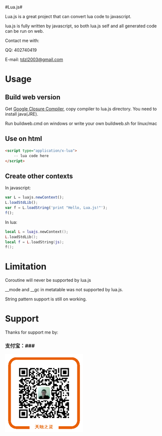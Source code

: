 #Lua.js#

Lua.js is a great project that can convert lua code to javascript.

lua.js is fully written by javascript, so both lua.js self and all generated code can be run on web.

Contact me with:

QQ: 402740419

E-mail: tdzl2003@gmail.com

# Usage #

## Build web version ##

Get [Google Closure Compiler](https://developers.google.com/closure/compiler/), copy compiler to lua.js directory. You need to install java(JRE).

Run buildweb.cmd on windows or write your own buildweb.sh for linux/mac

## Use on html ##

```html
<script type="application/x-lua">
	-- lua code here
</script>
```

## Create other contexts ##

In javascript:

```js
var L = luajs.newContext();
L.loadStdLib();
var f = L.loadString('print "Hello, Lua.js!"');
f();
```

In lua:

```lua
local L = luajs.newContext();
L.loadStdLib();
local f = L.loadString(js);
f();
```

# Limitation #

Coroutine will never be supported by lua.js

__mode and __gc in metatable was not supported by lua.js.

String pattern support is still on working.

# Support #

Thanks for support me by: 

### 支付宝：###

![支付宝](alipay_qrcode.png)

